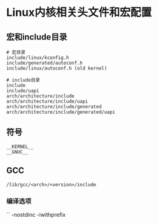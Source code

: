 # Linux内核相关头文件和宏配置

## 宏和include目录
```
# 宏目录
include/linux/kconfig.h
include/generated/autoconf.h
include/linux/autoconf.h (old kernel)

# include目录
include
include/uapi
arch/architecture/include
arch/architecture/include/uapi
arch/architecture/include/generated
arch/architecture/include/generated/uapi
```

## 符号
```
__KERNEL__
__GNUC__
```

## GCC
```
/lib/gcc/<arch>/<version>/include
```

### 编译选项
``
-nostdinc
-iwithprefix
```
